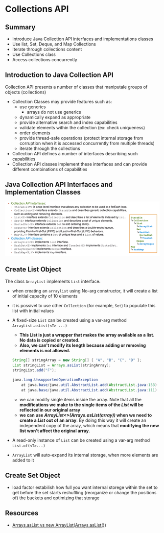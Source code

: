 # Collections API
## Summary
- Introduce Java Collection API interfaces and implementations classes
- Use list, Set, Deque, and Map Collections
- Iterate through collections content
- Use Collections class
- Access collections concurrently

## Introduction to Java Collection API
Collection API presents a number of classes that maniputale groups of objects (collections)
- Collection Classes may provide features such as:
	- use generics
		- arrays do not use generics
	- dynamically expand as appropriate
	- provide alternative search and index capabilities
	- validate elements within the collection (ex: check uniqueness)
	- order elements
	- provide thread-safe operations (protect internal storage from corruption when it is accessed concurrently from multiple threads)
	- iterate through the collections
- Collection API defines a number of interfaces describing such capabilities
- Collection API classes implement these interfaces and can provide different combinations of capabilities

## Java Collection API Interfaces and Implementation Classes
![](resources/collection-api-interfaces.png)

## Create List Object
The class `ArrayList` implements `List` interface.
- when creating an `arraylist` using No-arg constructor, it will create a list of initial capacity of 10 elements
- it is possivel to use other `Collection` (for example, `Set`) to populate this list with initial values
- A fixed-size `List` can be created using a var-arg method `ArrayList.asList(<T> ...)`
	-  **This List is just a wrapper that makes the array available as a list. No data is copied or created.**
	- **Also, we can't modify its length because adding or removing elements is not allowed.**
	```java
	String[] stringArray = new String[] { "A", "B", "C", "D" };
	List stringList = Arrays.asList(stringArray);
	stringList.add("F");
	```

	```java
	java.lang.UnsupportedOperationException
		at java.base/java.util.AbstractList.add(AbstractList.java:153)
		at java.base/java.util.AbstractList.add(AbstractList.java:111)
	```
	- we can modify single items inside the array. Note that all the  **modifications we make to the single items of the  _List_  will be reflected in our original array**
	- **we can use  _ArrayList<>(Arrays.asList(array))_ when we need to create a  _List_  out of an array**. By doing this way it will create an independent copy of the array, which means that **modifying the new list won't affect the original array**.

- A read-only instance of `List` can be created using a var-arg method `List.of(<T>...)`
- `ArrayList` will auto-expand its internal storage, when more elements are added to it

## Create Set Object
- load factor estabilish how full you want  internal storege within the set to get before the set starts reshuflling (reorganize or change the positions of) the buckets and optimizing that storage 

## Resources
- [Arrays.asList vs new ArrayList(Arrays.asList())](https://www.baeldung.com/java-arrays-aslist-vs-new-arraylist)
